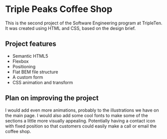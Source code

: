 # Triple Peaks Coffee Shop

This is the second project of the Software Engineering program at TripleTen. It was created using HTML and CSS, based on the design brief.

## Project features

- Semantic HTML5
- Flexbox
- Positioning
- Flat BEM file structure
- A custom form
- CSS animation and transform

## Plan on improving the project

I would add even more animations, probably to the illustrations we have on the main page. I would also add some cool fonts to make some of the sections a little more visually appealing. Potentially having a contact icon with fixed position so that customers could easily make a call or email the coffee shop.
